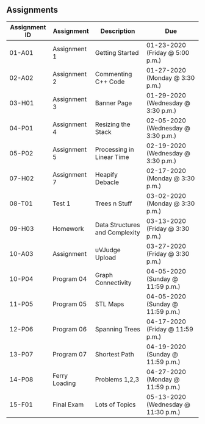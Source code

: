 ## Assignments
| Assignment ID | Assignment    | Description                    | Due                                 |
| ------------- | ------------- | ------------------------------ | ----------------------------------- |
| 01-A01        | Assignment 1  | Getting Started                | 01-23-2020 (Friday @ 5:00 p.m.)     |
| 02-A02        | Assignment 2  | Commenting C++ Code            | 01-27-2020 (Monday @ 3:30 p.m.)     |
| 03-H01        | Assignment 3  | Banner Page                    | 01-29-2020 (Wednesday @ 3:30 p.m.)  |
| 04-P01        | Assignment 4  | Resizing the Stack             | 02-05-2020 (Wednesday @ 3:30 p.m.)  |
| 05-P02        | Assignment 5  | Processing in Linear Time      | 02-19-2020 (Wednesday @ 3:30 p.m.)  |
| 07-H02        | Assignment 7  | Heapify Debacle                | 02-17-2020 (Monday @ 3:30 p.m.)     |
| 08-T01        | Test 1        | Trees n Stuff                  | 03-02-2020 (Monday @ 3:30 p.m.)     |
| 09-H03        | Homework      | Data Structures and Complexity | 03-13-2020 (Friday @ 3:30 p.m.)     |
| 10-A03        | Assignment    | uVJudge Upload                 | 03-27-2020 (Friday @ 3:30 p.m.)     |
| 10-P04        | Program 04    | Graph Connectivity             | 04-05-2020 (Sunday @ 11:59 p.m.)    |
| 11-P05        | Program 05    | STL Maps                       | 04-05-2020 (Sunday @ 11:59 p.m.)    |
| 12-P06        | Program 06    | Spanning Trees                 | 04-17-2020 (Friday @ 11:59 p.m.)    |
| 13-P07        | Program 07    | Shortest Path                  | 04-19-2020 (Sunday @ 11:59 p.m.)    |
| 14-P08        | Ferry Loading | Problems 1,2,3                 | 04-27-2020 (Monday @ 11:59 p.m.)    |
| 15-F01        | Final Exam    | Lots of Topics                 | 05-13-2020 (Wednesday @ 11:30 p.m.) |

